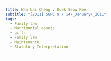 ```yaml
---
title: Wan Lai Cheng v Quek Seow Kee
subtitle: "[2011] SGHC 9 / 14\_January\_2011"
tags:
  - Family law
  - Matrimonial assets
  - gifts
  - Family law
  - Maintenance
  - Statutory Interpretation

---
```


